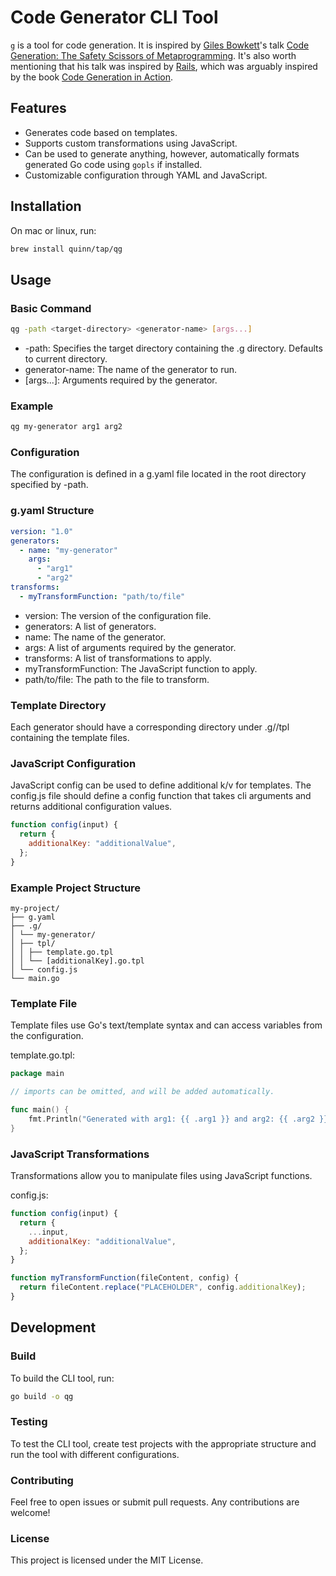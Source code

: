 # Code Generator CLI Tool

`g` is a tool for code generation. It is inspired by [Giles Bowkett](https://gilesbowkett.com/)'s talk [Code Generation: The Safety Scissors of Metaprogramming](https://www.youtube.com/watch?v=HWeQYcAc-eM). It's also worth mentioning that his talk was inspired by [Rails](https://old.reddit.com/r/agedlikewine/comments/wky9ue/elon_musk_admitted_to_his_biographer_that_the/), which was arguably inspired by the book [Code Generation in Action](https://www.manning.com/books/code-generation-in-action).

## Features

- Generates code based on templates.
- Supports custom transformations using JavaScript.
- Can be used to generate anything, however, automatically formats generated Go code using `gopls` if installed.
- Customizable configuration through YAML and JavaScript.

## Installation

On mac or linux, run:

```sh
brew install quinn/tap/qg
```

## Usage

### Basic Command

```sh
qg -path <target-directory> <generator-name> [args...]
```

- -path: Specifies the target directory containing the .g directory. Defaults to current directory.
- generator-name: The name of the generator to run.
- [args...]: Arguments required by the generator.

### Example

```sh
qg my-generator arg1 arg2
```

### Configuration

The configuration is defined in a g.yaml file located in the root directory specified by -path.

### g.yaml Structure

```yaml
version: "1.0"
generators:
  - name: "my-generator"
    args:
      - "arg1"
      - "arg2"
transforms:
  - myTransformFunction: "path/to/file"
```

- version: The version of the configuration file.
- generators: A list of generators.
- name: The name of the generator.
- args: A list of arguments required by the generator.
- transforms: A list of transformations to apply.
- myTransformFunction: The JavaScript function to apply.
- path/to/file: The path to the file to transform.

### Template Directory

Each generator should have a corresponding directory under .g/<generator-name>/tpl containing the template files.

### JavaScript Configuration

JavaScript config can be used to define additional k/v for templates. The config.js file should define a config function that takes cli arguments and returns additional configuration values.

```js
function config(input) {
  return {
    additionalKey: "additionalValue",
  };
}
```

### Example Project Structure

```
my-project/
├── g.yaml
├── .g/
│ └── my-generator/
│ ├── tpl/
│ │ ├── template.go.tpl
│ │ └── [additionalKey].go.tpl
│ └── config.js
└── main.go
```

### Template File

Template files use Go's text/template syntax and can access variables from the configuration.

template.go.tpl:

```go
package main

// imports can be omitted, and will be added automatically.

func main() {
    fmt.Println("Generated with arg1: {{ .arg1 }} and arg2: {{ .arg2 }}")
}
```

### JavaScript Transformations

Transformations allow you to manipulate files using JavaScript functions.

config.js:

```js
function config(input) {
  return {
    ...input,
    additionalKey: "additionalValue",
  };
}

function myTransformFunction(fileContent, config) {
  return fileContent.replace("PLACEHOLDER", config.additionalKey);
}
```

## Development

### Build

To build the CLI tool, run:

```sh
go build -o qg
```

### Testing

To test the CLI tool, create test projects with the appropriate structure and run the tool with different configurations.

### Contributing

Feel free to open issues or submit pull requests. Any contributions are welcome!

### License

This project is licensed under the MIT License.
